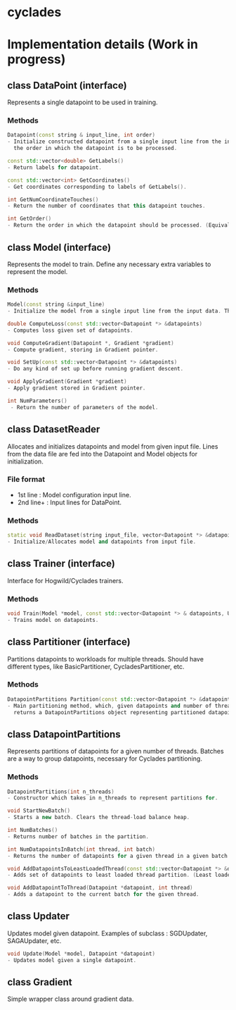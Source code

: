 # cyclades

# Implementation details (Work in progress)
## class DataPoint (interface)

Represents a single datapoint to be used in training.
### Methods
```c++
Datapoint(const string & input_line, int order)
- Initialize constructed datapoint from a single input line from the input data. Order represents
  the order in which the datapoint is to be processed.
```

```c++
const std::vector<double> GetLabels()
- Return labels for datapoint.
```

```c++
const std::vector<int> GetCoordinates()
- Get coordinates corresponding to labels of GetLabels().
```

```c++
int GetNumCoordinateTouches()
- Return the number of coordinates that this datapoint touches.
```

```c++
int GetOrder()
- Return the order in which the datapoint should be processed. (Equivalent to datapoint id)
```

## class Model (interface)

Represents the model to train. Define any necessary extra variables to represent the model.
### Methods
```c++
Model(const string &input_line)
- Initialize the model from a single input line from the input data. This line should be the top line of the data file.
```

```c++
double ComputeLoss(const std::vector<Datapoint *> &datapoints)
- Computes loss given set of datapoints.
```

```c++
void ComputeGradient(Datapoint *, Gradient *gradient)
- Compute gradient, storing in Gradient pointer.
```

```c++
void SetUp(const std::vector<Datapoint *> &datapoints)
- Do any kind of set up before running gradient descent.
```

```c++
void ApplyGradient(Gradient *gradient)
- Apply gradient stored in Gradient pointer.
```

```c++
int NumParameters()
 - Return the number of parameters of the model.
```

## class DatasetReader

Allocates and initializes datapoints and model from given input file. Lines from the data file
are fed into the Datapoint and Model objects for initialization.

### File format
- 1st line : Model configuration input line.
- 2nd line+ : Input lines for DataPoint.

### Methods
```c++
static void ReadDataset(string input_file, vector<Datapoint *> &datapoints, Model **model);
- Initialize/Allocates model and datapoints from input file.
```

## class Trainer (interface)

Interface for Hogwild/Cyclades trainers.
### Methods
```c++
void Train(Model *model, const std::vector<Datapoint *> & datapoints, Updater *updater)
- Trains model on datapoints.
```

## class Partitioner (interface)

Partitions datapoints to workloads for multiple threads. Should have different types, like
BasicPartitioner, CycladesPartitioner, etc.
### Methods
```c++
DatapointPartitions Partition(const std::vector<Datapoint *> &datapoints, int n_threads)
- Main partitioning method, which, given datapoints and number of threads,
  returns a DatapointPartitions object representing partitioned datapoints for number of threads.
```

## class DatapointPartitions

Represents partitions of datapoints for a given number of threads.
Batches are a way to group datapoints, necessary for Cyclades partitioning.
### Methods
```c++
DatapointPartitions(int n_threads)
- Constructor which takes in n_threads to represent partitions for.
```

```c++
void StartNewBatch()
- Starts a new batch. Clears the thread-load balance heap.
```

```c++
int NumBatches()
- Returns number of batches in the partition.
```

```c++
int NumDatapointsInBatch(int thread, int batch)
- Returns the number of datapoints for a given thread in a given batch.
```

```c++
void AddDatapointsToLeastLoadedThread(const std::vector<Datapoint *> &datapoints);
- Adds set of datapoints to least loaded thread partition. (Least loaded within a single batch, not across batches).
```

```c++
void AddDatapointToThread(Datapoint *datapoint, int thread)
- Adds a datapoint to the current batch for the given thread.
```

## class Updater
Updates model given datapoint. Examples of subclass : SGDUpdater, SAGAUpdater, etc.

```c++
void Update(Model *model, Datapoint *datapoint)
- Updates model given a single datapoint.
```

## class Gradient
Simple wrapper class around gradient data.